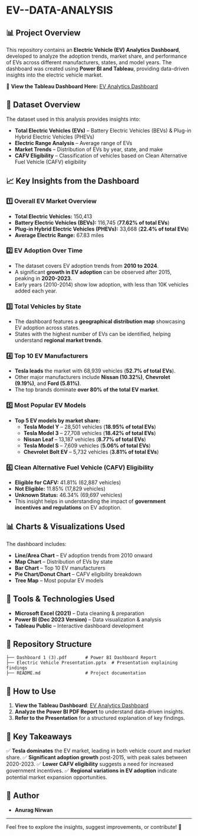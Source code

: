 # EV--DATA-ANALYSIS
## 📊 Project Overview
This repository contains an **Electric Vehicle (EV) Analytics Dashboard**, developed to analyze the adoption trends, market share, and performance of EVs across different manufacturers, states, and model years. The dashboard was created using **Power BI and Tableau**, providing data-driven insights into the electric vehicle market.

🔗 **View the Tableau Dashboard Here:** [EV Analytics Dashboard](https://public.tableau.com/views/EV_Project_Anurag_Nirwan/Dashboard1?:language=en-US&publish=yes&:sid=&:redirect=auth&:display_count=n&:origin=viz_share_link)

## 📁 Dataset Overview
The dataset used in this analysis provides insights into:
- **Total Electric Vehicles (EVs)** – Battery Electric Vehicles (BEVs) & Plug-in Hybrid Electric Vehicles (PHEVs)
- **Electric Range Analysis** – Average range of EVs
- **Market Trends** – Distribution of EVs by year, state, and make
- **CAFV Eligibility** – Classification of vehicles based on Clean Alternative Fuel Vehicle (CAFV) eligibility

## 📈 Key Insights from the Dashboard

### **1️⃣ Overall EV Market Overview**
- **Total Electric Vehicles:** 150,413
- **Battery Electric Vehicles (BEVs):** 116,745 (**77.62% of total EVs**)
- **Plug-in Hybrid Electric Vehicles (PHEVs):** 33,668 (**22.4% of total EVs**)
- **Average Electric Range:** 67.83 miles

### **2️⃣ EV Adoption Over Time**
- The dataset covers EV adoption trends from **2010 to 2024**.
- A significant **growth in EV adoption** can be observed after 2015, peaking in **2020-2023**.
- Early years (2010-2014) show low adoption, with less than 10K vehicles added each year.

### **3️⃣ Total Vehicles by State**
- The dashboard features a **geographical distribution map** showcasing EV adoption across states.
- States with the highest number of EVs can be identified, helping understand **regional market trends**.

### **4️⃣ Top 10 EV Manufacturers**
- **Tesla leads** the market with 68,939 vehicles (**52.7% of total EVs**).
- Other major manufacturers include **Nissan (10.32%)**, **Chevrolet (9.19%)**, and **Ford (5.81%)**.
- The top brands dominate **over 80% of the total EV market**.

### **5️⃣ Most Popular EV Models**
- **Top 5 EV models by market share:**
  - **Tesla Model Y** – 28,501 vehicles (**18.95% of total EVs**)
  - **Tesla Model 3** – 27,708 vehicles (**18.42% of total EVs**)
  - **Nissan Leaf** – 13,187 vehicles (**8.77% of total EVs**)
  - **Tesla Model S** – 7,609 vehicles (**5.06% of total EVs**)
  - **Chevrolet Bolt EV** – 5,732 vehicles (**3.81% of total EVs**)

### **6️⃣ Clean Alternative Fuel Vehicle (CAFV) Eligibility**
- **Eligible for CAFV:** 41.81% (62,887 vehicles)
- **Not Eligible:** 11.85% (17,829 vehicles)
- **Unknown Status:** 46.34% (69,697 vehicles)
- This insight helps in understanding the impact of **government incentives and regulations** on EV adoption.

## 📊 Charts & Visualizations Used
The dashboard includes:
- **Line/Area Chart** – EV adoption trends from 2010 onward
- **Map Chart** – Distribution of EVs by state
- **Bar Chart** – Top 10 EV manufacturers
- **Pie Chart/Donut Chart** – CAFV eligibility breakdown
- **Tree Map** – Most popular EV models

## 🔧 Tools & Technologies Used
- **Microsoft Excel (2021)** – Data cleaning & preparation
- **Power BI (Dec 2023 Version)** – Data visualization & analysis
- **Tableau Public** – Interactive dashboard development

## 📂 Repository Structure
```
├── Dashboard 1 (3).pdf       # Power BI Dashboard Report
├── Electric Vehicle Presentation.pptx  # Presentation explaining findings
├── README.md                 # Project documentation
```

## 🚀 How to Use
1. **View the Tableau Dashboard**: [EV Analytics Dashboard](https://public.tableau.com/views/EV_Project_Anurag_Nirwan/Dashboard1?:language=en-US&publish=yes&:sid=&:redirect=auth&:display_count=n&:origin=viz_share_link)
2. **Analyze the Power BI PDF Report** to understand data-driven insights.
3. **Refer to the Presentation** for a structured explanation of key findings.

## 🎯 Key Takeaways
✅ **Tesla dominates** the EV market, leading in both vehicle count and market share.
✅ **Significant adoption growth** post-2015, with peak sales between 2020-2023.
✅ **Lower CAFV eligibility** suggests a need for increased government incentives.
✅ **Regional variations in EV adoption** indicate potential market expansion opportunities.

## 📌 Author
- **Anurag Nirwan**

---
Feel free to explore the insights, suggest improvements, or contribute! 🚀
